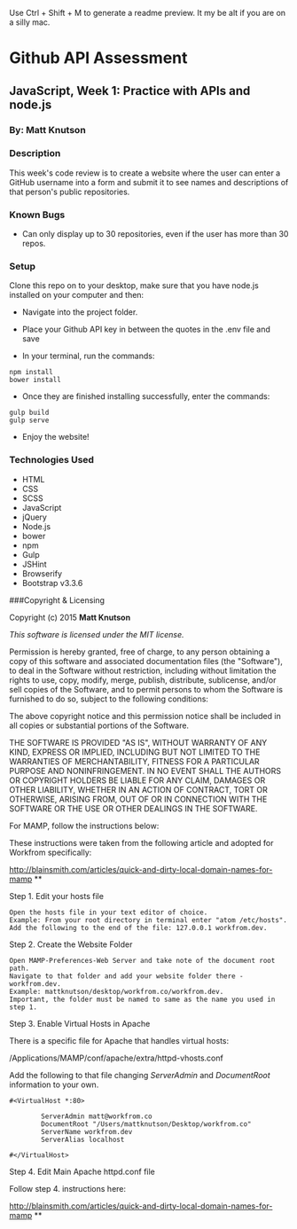 Use Ctrl + Shift + M to generate a readme preview. It my be alt if you are on a silly mac.

# Github API Assessment

## JavaScript, Week 1: Practice with APIs and node.js

### By: Matt Knutson

### Description

This week's code review is to create a website where the user can enter a GitHub username into a form and submit it to see names and descriptions of that person's public repositories.

### Known Bugs

* Can only display up to 30 repositories, even if the user has more than 30 repos.

### Setup

Clone this repo on to your desktop, make sure that you have node.js installed on your computer and then:
* Navigate into the project folder.
* Place your Github API key in between the quotes in the .env file and save

* In your terminal, run the commands:
```shell
npm install
bower install
```
* Once they are finished installing successfully, enter the commands:
```shell
gulp build
gulp serve
```
* Enjoy the website!

### Technologies Used
* HTML
* CSS
* SCSS
* JavaScript
* jQuery
* Node.js
* bower
* npm
* Gulp
* JSHint
* Browserify
* Bootstrap v3.3.6

###Copyright & Licensing

Copyright (c) 2015 **Matt Knutson**

*This software is licensed under the MIT license.*

Permission is hereby granted, free of charge, to any person obtaining a copy
of this software and associated documentation files (the "Software"), to deal
in the Software without restriction, including without limitation the rights
to use, copy, modify, merge, publish, distribute, sublicense, and/or sell
copies of the Software, and to permit persons to whom the Software is
furnished to do so, subject to the following conditions:

The above copyright notice and this permission notice shall be included in
all copies or substantial portions of the Software.

THE SOFTWARE IS PROVIDED "AS IS", WITHOUT WARRANTY OF ANY KIND, EXPRESS OR
IMPLIED, INCLUDING BUT NOT LIMITED TO THE WARRANTIES OF MERCHANTABILITY,
FITNESS FOR A PARTICULAR PURPOSE AND NONINFRINGEMENT. IN NO EVENT SHALL THE
AUTHORS OR COPYRIGHT HOLDERS BE LIABLE FOR ANY CLAIM, DAMAGES OR OTHER
LIABILITY, WHETHER IN AN ACTION OF CONTRACT, TORT OR OTHERWISE, ARISING FROM,
OUT OF OR IN CONNECTION WITH THE SOFTWARE OR THE USE OR OTHER DEALINGS IN
THE SOFTWARE.

For MAMP, follow the instructions below: 

These instructions were taken from the following article and adopted for Workfrom specifically:

http://blainsmith.com/articles/quick-and-dirty-local-domain-names-for-mamp ** 

Step 1. Edit your hosts file
```
Open the hosts file in your text editor of choice. 
Example: From your root directory in terminal enter "atom /etc/hosts".
Add the following to the end of the file: 127.0.0.1 workfrom.dev.
```

Step 2. Create the Website Folder
```
Open MAMP-Preferences-Web Server and take note of the document root path.
Navigate to that folder and add your website folder there - workfrom.dev.
Example: mattknutson/desktop/workfrom.co/workfrom.dev.
Important, the folder must be named to same as the name you used in step 1.
```
Step 3. Enable Virtual Hosts in Apache

There is a specific file for Apache that handles virtual hosts:

/Applications/MAMP/conf/apache/extra/httpd-vhosts.conf

Add the following to that file changing *ServerAdmin* and *DocumentRoot* information to your own.
```
#<VirtualHost *:80>

		ServerAdmin matt@workfrom.co
		DocumentRoot "/Users/mattknutson/Desktop/workfrom.co"
		ServerName workfrom.dev
		ServerAlias localhost

#</VirtualHost>
```

Step 4. Edit Main Apache httpd.conf file

Follow step 4. instructions here:

http://blainsmith.com/articles/quick-and-dirty-local-domain-names-for-mamp ** 
